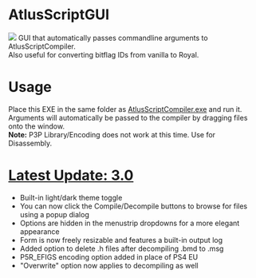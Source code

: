 # AtlusScriptGUI
![](https://i.imgur.com/UNgxNBR.png)
GUI that automatically passes commandline arguments to AtlusScriptCompiler.  
Also useful for converting bitflag IDs from vanilla to Royal.
# Usage
Place this EXE in the same folder as [AtlusScriptCompiler.exe](https://github.com/tge-was-taken/Atlus-Script-Tools) and run it.  
Arguments will automatically be passed to the compiler by dragging files onto the window.  
**Note:** P3P Library/Encoding does not work at this time. Use for Disassembly.  

# [Latest Update: 3.0](https://github.com/ShrineFox/AtlusScriptGUI/releases)
- Built-in light/dark theme toggle
- You can now click the Compile/Decompile buttons to browse for files using a popup dialog
- Options are hidden in the menustrip dropdowns for a more elegant appearance
- Form is now freely resizable and features a built-in output log
- Added option to delete .h files after decompiling .bmd to .msg
- P5R_EFIGS encoding option added in place of PS4 EU
- "Overwrite" option now applies to decompiling as well
